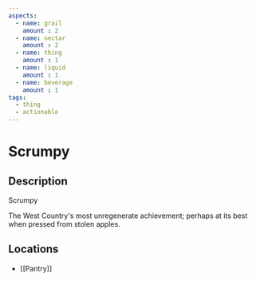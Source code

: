 ```yaml
---
aspects: 
  - name: grail
    amount : 2
  - name: nectar
    amount : 2
  - name: thing
    amount : 1
  - name: liquid
    amount : 1
  - name: beverage
    amount : 1
tags:
  - thing
  - actionable
---
```


# Scrumpy

## Description
Scrumpy

The West Country's most unregenerate achievement; perhaps at its best when pressed from stolen apples.
## Locations
- [[Pantry]]
